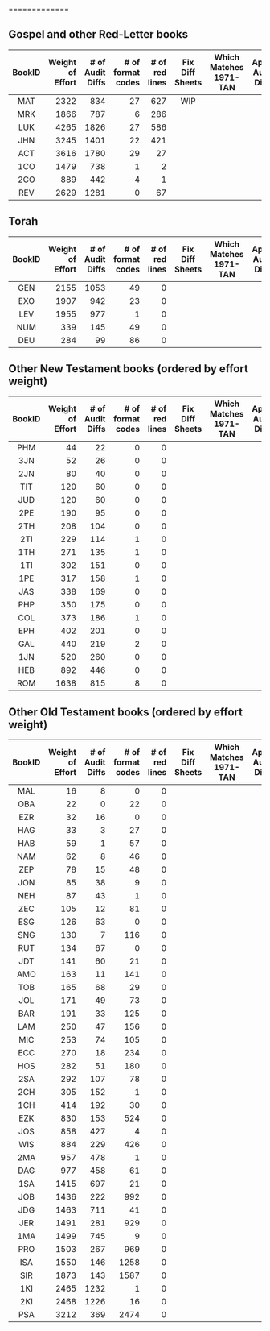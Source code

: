 =============
## Gospel and other Red-Letter books
| BookID | Weight<br>of<br>Effort | # of<br>Audit<br>Diffs<br> | # of<br>format<br>codes | # of<br>red<br>lines | Fix<br>Diff<br>Sheets | Which<br>Matches<br>1971-TAN | Apply<br>Audit<br>Diffs | Apply<br>format<br>Codes | Apply<br>Red<br>Codes | 
| :---: |  ---: |  ---: |  ---: |  ---: | :---: | :---: | :---: | :---: | :---: | 
| MAT | 2322 | 834 | 27 | 627 | WIP |  |  | DONE | WIP |
| MRK | 1866 | 787 | 6 | 286 |  |  |  | WIP | WIP |
| LUK | 4265 | 1826 | 27 | 586 |  |  |  |  |  |
| JHN | 3245 | 1401 | 22 | 421 |  |  |  |  |  |
| ACT | 3616 | 1780 | 29 | 27 |  |  |  |  |  |
| 1CO | 1479 | 738 | 1 | 2 |  |  |  |  |  |
| 2CO | 889 | 442 | 4 | 1 |  |  |  |  |  |
| REV | 2629 | 1281 | 0 | 67 |  |  |  |  |  |

## Torah
| BookID | Weight<br>of<br>Effort | # of<br>Audit<br>Diffs<br> | # of<br>format<br>codes | # of<br>red<br>lines | Fix<br>Diff<br>Sheets | Which<br>Matches<br>1971-TAN | Apply<br>Audit<br>Diffs | Apply<br>format<br>Codes | Apply<br>Red<br>Codes | 
| :---: |  ---: |  ---: |  ---: |  ---: | :---: | :---: | :---: | :---: | :---: | 
| GEN | 2155 | 1053 | 49 | 0 |  |  |  |  |  |
| EXO | 1907 | 942 | 23 | 0 |  |  |  |  |  |
| LEV | 1955 | 977 | 1 | 0 |  |  |  |  |  |
| NUM | 339 | 145 | 49 | 0 |  |  |  |  |  |
| DEU | 284 | 99 | 86 | 0 |  |  |  |  |  |

## Other New Testament books (ordered by effort weight)
| BookID | Weight<br>of<br>Effort | # of<br>Audit<br>Diffs<br> | # of<br>format<br>codes | # of<br>red<br>lines | Fix<br>Diff<br>Sheets | Which<br>Matches<br>1971-TAN | Apply<br>Audit<br>Diffs | Apply<br>format<br>Codes | Apply<br>Red<br>Codes | 
| :---: |  ---: |  ---: |  ---: |  ---: | :---: | :---: | :---: | :---: | :---: | 
| PHM | 44 | 22 | 0 | 0 |  |  |  |  |  |
| 3JN | 52 | 26 | 0 | 0 |  |  |  |  |  |
| 2JN | 80 | 40 | 0 | 0 |  |  |  |  |  |
| TIT | 120 | 60 | 0 | 0 |  |  |  |  |  |
| JUD | 120 | 60 | 0 | 0 |  |  |  |  |  |
| 2PE | 190 | 95 | 0 | 0 |  |  |  |  |  |
| 2TH | 208 | 104 | 0 | 0 |  |  |  |  |  |
| 2TI | 229 | 114 | 1 | 0 |  |  |  |  |  |
| 1TH | 271 | 135 | 1 | 0 |  |  |  |  |  |
| 1TI | 302 | 151 | 0 | 0 |  |  |  |  |  |
| 1PE | 317 | 158 | 1 | 0 |  |  |  |  |  |
| JAS | 338 | 169 | 0 | 0 |  |  |  |  |  |
| PHP | 350 | 175 | 0 | 0 |  |  |  |  |  |
| COL | 373 | 186 | 1 | 0 |  |  |  |  |  |
| EPH | 402 | 201 | 0 | 0 |  |  |  |  |  |
| GAL | 440 | 219 | 2 | 0 |  |  |  |  |  |
| 1JN | 520 | 260 | 0 | 0 |  |  |  |  |  |
| HEB | 892 | 446 | 0 | 0 |  |  |  |  |  |
| ROM | 1638 | 815 | 8 | 0 |  |  |  |  |  |

## Other Old Testament books (ordered by effort weight)
| BookID | Weight<br>of<br>Effort | # of<br>Audit<br>Diffs<br> | # of<br>format<br>codes | # of<br>red<br>lines | Fix<br>Diff<br>Sheets | Which<br>Matches<br>1971-TAN | Apply<br>Audit<br>Diffs | Apply<br>format<br>Codes | Apply<br>Red<br>Codes | 
| :---: |  ---: |  ---: |  ---: |  ---: | :---: | :---: | :---: | :---: | :---: | 
| MAL | 16 | 8 | 0 | 0 |  |  |  |  |  |
| OBA | 22 | 0 | 22 | 0 |  |  |  |  |  |
| EZR | 32 | 16 | 0 | 0 |  |  |  |  |  |
| HAG | 33 | 3 | 27 | 0 |  |  |  |  |  |
| HAB | 59 | 1 | 57 | 0 |  |  |  |  |  |
| NAM | 62 | 8 | 46 | 0 |  |  |  |  |  |
| ZEP | 78 | 15 | 48 | 0 |  |  |  |  |  |
| JON | 85 | 38 | 9 | 0 |  |  |  |  |  |
| NEH | 87 | 43 | 1 | 0 |  |  |  |  |  |
| ZEC | 105 | 12 | 81 | 0 |  |  |  |  |  |
| ESG | 126 | 63 | 0 | 0 |  |  |  |  |  |
| SNG | 130 | 7 | 116 | 0 |  |  |  |  |  |
| RUT | 134 | 67 | 0 | 0 |  |  |  |  |  |
| JDT | 141 | 60 | 21 | 0 |  |  |  |  |  |
| AMO | 163 | 11 | 141 | 0 |  |  |  |  |  |
| TOB | 165 | 68 | 29 | 0 |  |  |  |  |  |
| JOL | 171 | 49 | 73 | 0 |  |  |  |  |  |
| BAR | 191 | 33 | 125 | 0 |  |  |  |  |  |
| LAM | 250 | 47 | 156 | 0 |  |  |  |  |  |
| MIC | 253 | 74 | 105 | 0 |  |  |  |  |  |
| ECC | 270 | 18 | 234 | 0 |  |  |  |  |  |
| HOS | 282 | 51 | 180 | 0 |  |  |  |  |  |
| 2SA | 292 | 107 | 78 | 0 |  |  |  |  |  |
| 2CH | 305 | 152 | 1 | 0 |  |  |  |  |  |
| 1CH | 414 | 192 | 30 | 0 |  |  |  |  |  |
| EZK | 830 | 153 | 524 | 0 |  |  |  |  |  |
| JOS | 858 | 427 | 4 | 0 |  |  |  |  |  |
| WIS | 884 | 229 | 426 | 0 |  |  |  |  |  |
| 2MA | 957 | 478 | 1 | 0 |  |  |  |  |  |
| DAG | 977 | 458 | 61 | 0 |  |  |  |  |  |
| 1SA | 1415 | 697 | 21 | 0 |  |  |  |  |  |
| JOB | 1436 | 222 | 992 | 0 |  |  |  |  |  |
| JDG | 1463 | 711 | 41 | 0 |  |  |  |  |  |
| JER | 1491 | 281 | 929 | 0 |  |  |  |  |  |
| 1MA | 1499 | 745 | 9 | 0 |  |  |  |  |  |
| PRO | 1503 | 267 | 969 | 0 |  |  |  |  |  |
| ISA | 1550 | 146 | 1258 | 0 |  |  |  |  |  |
| SIR | 1873 | 143 | 1587 | 0 |  |  |  |  |  |
| 1KI | 2465 | 1232 | 1 | 0 |  |  |  |  |  |
| 2KI | 2468 | 1226 | 16 | 0 |  |  |  |  |  |
| PSA | 3212 | 369 | 2474 | 0 |  |  |  |  |  |


